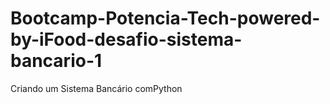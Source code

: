 # Bootcamp-Potencia-Tech-powered-by-iFood-desafio-sistema-bancario-1
Criando um Sistema Bancário comPython
